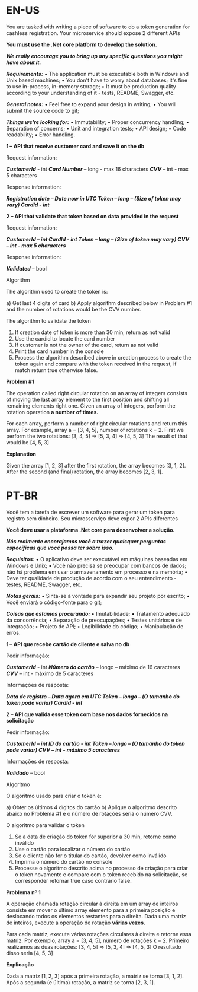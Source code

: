 # EN-US #

You are tasked with writing a piece of software to do a token generation for cashless registration.
Your microservice should expose 2 different APIs

**You must use the .Net core platform to develop the solution.**

***We really encourage you to bring up any specific questions you might have about it.***

***Requirements:***
  • The application must be executable both in Windows and Unix based machines;
  • You don't have to worry about databases; it's fine to use in-process, in-memory storage;
  • It must be production quality according to your understanding of it - tests, README, Swagger, etc.

***General notes:***
  • Feel free to expand your design in writing;
  • You will submit the source code to git;
  
***Things we're looking for:***
  • Immutability;
  • Proper concurrency handling;
  • Separation of concerns;
  • Unit and integration tests;
  • API design;
  • Code readability;
  • Error handling.

**1 – API that receive customer card and save it on the db**

Request information:

***CustomerId*** - int
***Card Number*** – long - max 16 characters
***CVV*** – int - max 5 characters

Response information:

***Registration date – Date now in UTC
Token – long – (Size of token may vary)
CardId - int***

**2 – API that validate that token based on data provided in the request**

Request information:

***CustomerId – int
CardId - int
Token – long – (Size of token may vary)
CVV – int - max 5 characters***

Response information:

***Validated*** – bool

Algorithm

The algorithm used to create the token is:

  a) Get last 4 digits of card
  b) Apply algorithm described below in Problem #1 and the number of rotations would be the CVV number.

The algorithm to validate the token

  1. If creation date of token is more than 30 min, return as not valid
  2. Use the cardid to locate the card number
  3. If customer is not the owner of the card, return as not valid
  4. Print the card number in the console
  5. Process the algorithm described above in creation process to create the token again and compare with the token received in the request, if match return true otherwise false.


**Problem #1**

The operation called right circular rotation on an array of integers consists of moving the last array
element to the first position and shifting all remaining elements right one. Given an array of integers,
perform the rotation operation **a number of times.**

For each array, perform a number of right circular rotations and return this array.
For example, array a = [3, 4, 5], number of rotations k = 2.
First we perform the two rotations:
      [3, 4, 5] => [5, 3, 4] => [4, 5, 3]
The result of that would be [4, 5, 3]

**Explanation**

Given the array [1, 2, 3] after the first rotation, the array becomes [3, 1, 2].
After the second (and final) rotation, the array becomes [2, 3, 1].


# PT-BR #

Você tem a tarefa de escrever um software para gerar um token para registro sem dinheiro.
Seu microsserviço deve expor 2 APIs diferentes

**Você deve usar a plataforma .Net core para desenvolver a solução.**

***Nós realmente encorajamos você a trazer quaisquer perguntas específicas que você possa ter sobre isso.***

***Requisitos:***
  • O aplicativo deve ser executável em máquinas baseadas em Windows e Unix;
  • Você não precisa se preocupar com bancos de dados; não há problema em usar o armazenamento em processo e na memória;
  • Deve ter qualidade de produção de acordo com o seu entendimento - testes, README, Swagger, etc.

***Notas gerais:***
  • Sinta-se à vontade para expandir seu projeto por escrito;
  • Você enviará o código-fonte para o git;
  
***Coisas que estamos procurando:***
  • Imutabilidade;
  • Tratamento adequado da concorrência;
  • Separação de preocupações;
  • Testes unitários e de integração;
  • Projeto de API;
  • Legibilidade do código;
  • Manipulação de erros.

**1 – API que recebe cartão de cliente e salva no db**

Pedir informação:

***CustomerId*** - int
***Número do cartão*** – longo – máximo de 16 caracteres
***CVV*** – int - máximo de 5 caracteres

Informações de resposta:

***Data de registro – Data agora em UTC
Token – longo – (O tamanho do token pode variar)
CardId - int***

**2 – API que valida esse token com base nos dados fornecidos na solicitação**

Pedir informação:

***CustomerId – int
ID do cartão - int
Token – longo – (O tamanho do token pode variar)
CVV – int - máximo 5 caracteres***

Informações de resposta:

***Validado*** – bool

Algoritmo

O algoritmo usado para criar o token é:

  a) Obter os últimos 4 dígitos do cartão
  b) Aplique o algoritmo descrito abaixo no Problema #1 e o número de rotações seria o número CVV.

O algoritmo para validar o token

  1. Se a data de criação do token for superior a 30 min, retorne como inválido
  2. Use o cartão para localizar o número do cartão
  3. Se o cliente não for o titular do cartão, devolver como inválido
  4. Imprima o número do cartão no console
  5. Processe o algoritmo descrito acima no processo de criação para criar o token novamente e compare com o token recebido na solicitação, se corresponder retornar true caso contrário false.
  
  **Problema nº 1**

A operação chamada rotação circular à direita em um array de inteiros consiste em mover o último array
elemento para a primeira posição e deslocando todos os elementos restantes para a direita. Dada uma matriz de inteiros,
execute a operação de rotação **várias vezes.**

Para cada matriz, execute várias rotações circulares à direita e retorne essa matriz.
Por exemplo, array a = [3, 4, 5], número de rotações k = 2.
Primeiro realizamos as duas rotações:
      [3, 4, 5] => [5, 3, 4] => [4, 5, 3]
O resultado disso seria [4, 5, 3]

**Explicação**

Dada a matriz [1, 2, 3] após a primeira rotação, a matriz se torna [3, 1, 2].
Após a segunda (e última) rotação, a matriz se torna [2, 3, 1].
